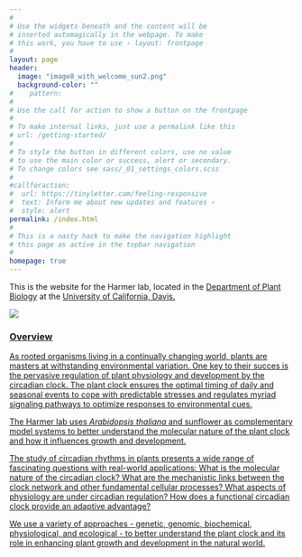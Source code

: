 ```yaml
---
#
# Use the widgets beneath and the content will be
# inserted automagically in the webpage. To make
# this work, you have to use › layout: frontpage
#
layout: page
header:
  image: "image8_with_welcome_sun2.png"
  background-color: ""
#    pattern:
#
# Use the call for action to show a button on the frontpage
#
# To make internal links, just use a permalink like this
# url: /getting-started/
#
# To style the button in different colors, use no value
# to use the main color or success, alert or secondary.
# To change colors see sass/_01_settings_colors.scss
#
#callforaction:
#  url: https://tinyletter.com/feeling-responsive
#  text: Inform me about new updates and features ›
#  style: alert
permalink: /index.html
#
# This is a nasty hack to make the navigation highlight
# this page as active in the topbar navigation
#
homepage: true
---
```

This is the website for the Harmer lab, located in the <a href="http://www-plb.ucdavis.edu">Department of Plant Biology</a> at the <a href="https://www.ucdavis.edu">University of California, Davis.


<img src = "{{site.baseurl}}/assets/img/lab-pumpkin-patch-closer.jpg">

<h3>Overview </h3 >

As rooted organisms living in a continually changing world, plants are masters at withstanding environmental variation. One key to their succes is the pervasive regulation of plant physiology and development by the circadian clock. The plant clock ensures the optimal timing of daily and seasonal events to cope with predictable stresses and regulates myriad signaling pathways to optimize responses to environmental cues.

The Harmer lab uses <i>Arabidopsis thaliana</i> and sunflower as complementary model systems to better understand the molecular nature of the plant clock and how it influences growth and development.

The study of circadian rhythms in plants presents a wide range of fascinating questions with real-world applications: What is the molecular nature of the circadian clock? What are the mechanistic links between the clock network and other fundamental cellular processes? What aspects of physiology are under circadian regulation? How does a functional circadian clock provide an adaptive advantage?

We use a variety of approaches - genetic, genomic, biochemical, physiological, and ecological - to better understand the plant clock and its role in enhancing plant growth and development in the natural world.
